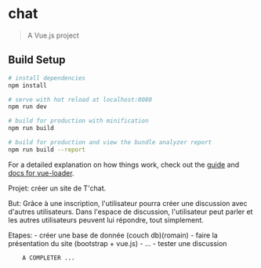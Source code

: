 # chat

> A Vue.js project

## Build Setup

``` bash
# install dependencies
npm install

# serve with hot reload at localhost:8080
npm run dev

# build for production with minification
npm run build

# build for production and view the bundle analyzer report
npm run build --report
```

For a detailed explanation on how things work, check out the [guide](http://vuejs-templates.github.io/webpack/) and [docs for vue-loader](http://vuejs.github.io/vue-loader).



Projet: créer un site de T'chat.

But: Grâce à une inscription, l'utilisateur pourra créer une discussion avec d'autres utilisateurs.
Dans l'espace de discussion, l'utilisateur peut parler et les autres utilisateurs peuvent lui répondre, tout simplement.

Etapes: - créer une base de donnée (couch db)(romain)
        - faire la présentation du site (bootstrap + vue.js)
        - ...
        - tester une discussion

        A COMPLETER ...
